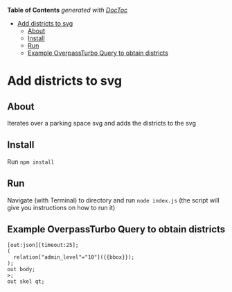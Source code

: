 <!-- START doctoc generated TOC please keep comment here to allow auto update -->
<!-- DON'T EDIT THIS SECTION, INSTEAD RE-RUN doctoc TO UPDATE -->
**Table of Contents**  *generated with [DocToc](https://github.com/thlorenz/doctoc)*

- [Add districts to svg](#add-districts-to-svg)
  - [About](#about)
  - [Install](#install)
  - [Run](#run)
  - [Example OverpassTurbo Query to obtain districts](#example-overpassturbo-query-to-obtain-districts)

<!-- END doctoc generated TOC please keep comment here to allow auto update -->

# Add districts to svg
## About
Iterates over a parking space svg and adds the districts to the svg

## Install
Run `npm install`

## Run
Navigate (with Terminal) to directory and run `node index.js` (the script will give you instructions on how to run it)

## Example OverpassTurbo Query to obtain districts
```
[out:json][timeout:25];
(
  relation["admin_level"="10"]({{bbox}});
);
out body;
>;
out skel qt;
```